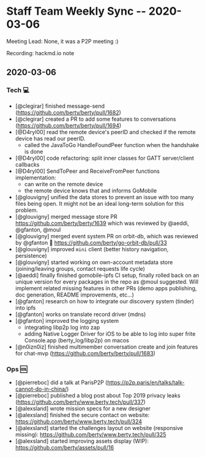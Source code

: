 # Staff Team Weekly Sync -- 2020-03-06

Meeting Lead: None, it was a P2P meeting :)

Recording: hackmd.io note

## 2020-03-06

### Tech :computer:

* [@clegirar] finished message-send (https://github.com/berty/berty/pull/1682)
* [@clegirar] created a PR to add some features to conversations (https://github.com/berty/berty/pull/1694)
* [@D4ryl00] read the remote device's peerID and checked if the remote device has read our peerID.
  * called the JavaToGo HandleFoundPeer function when the handshake is done
* [@D4ryl00] code refactoring: split inner classes for GATT server/client callbacks
* [@D4ryl00] SendToPeer and ReceiveFromPeer functions implementation:
  * can write on the remote device
  * the remote device knows that and informs GoMobile
* [@glouvigny] unified the data stores to prevent an issue with too many files being open. It might not be an ideal long-term solution for this problem.
* [@glouvigny] merged message store PR https://github.com/berty/berty/1639 which was reviewed by @aeddi, @gfanton, @moul
* [@glouvigny] merged event system PR on orbit-db, which was reviewed by @gfanton 🎉 https://github.com/berty/go-orbit-db/pull/33
* [@glouvigny] improved `mini` client (better history navigation, persistence)
* [@glouvigny] started working on own-account metadata store (joining/leaving groups, contact requests life cycle)
* [@aeddi] finally finished gomobile-ipfs CI setup, finally rolled back on an unique version for every packages in the repo as @moul suggested. Will implement related missing features in other PRs (demo apps publishing, doc generation, README improvements, etc...)
* [@gfanton] research on how to integrate our discovery system (tinder) into ipfs
* [@gfanton] works on translate record driver (mdns)
* [@gfanton] improved the logging system
    * integrating libp2p log into zap
    * adding Native Logger Driver for iOS to be able to log into super frite Console.app (berty_log/libp2p) on macos
* [@n0izn0iz] finished multimember conversation create and join features for chat-mvp (https://github.com/berty/berty/pull/1683)


### Ops :cool:

* [@pierreboc] did a talk at ParisP2P (https://p2p.paris/en/talks/talk-cannot-do-in-china/)
* [@pierreboc] published a blog post about Top 2019 privacy leaks (https://github.com/berty/www.berty.tech/pull/337) 
* [@alexsland] wrote mission specs for a new designer
* [@alexsland] finished the secure contact on website: https://github.com/berty/www.berty.tech/pull/324
* [@alexsland] started the challenges layout on website (responsive missing): https://github.com/berty/www.berty.tech/pull/325
* [@alexsland] started improving assets display (WIP): https://github.com/berty/assets/pull/16
